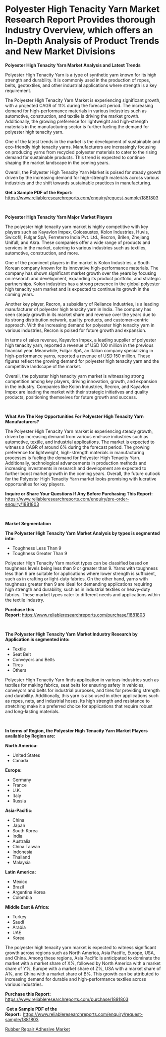 <p><h1>Polyester High Tenacity Yarn Market Research Report Provides thorough Industry Overview, which offers an In-Depth Analysis of Product Trends and New Market Divisions</h1></p><p><strong>Polyester High Tenacity Yarn Market Analysis and Latest Trends</strong></p>
<p><p>Polyester High Tenacity Yarn is a type of synthetic yarn known for its high strength and durability. It is commonly used in the production of ropes, belts, geotextiles, and other industrial applications where strength is a key requirement.</p><p>The Polyester High Tenacity Yarn Market is experiencing significant growth, with a projected CAGR of 11% during the forecast period. The increasing demand for high-performance materials in various industries such as automotive, construction, and textile is driving the market growth. Additionally, the growing preference for lightweight and high-strength materials in the manufacturing sector is further fueling the demand for polyester high tenacity yarn.</p><p>One of the latest trends in the market is the development of sustainable and eco-friendly high tenacity yarns. Manufacturers are increasingly focusing on producing yarns from recycled polyester materials to cater to the rising demand for sustainable products. This trend is expected to continue shaping the market landscape in the coming years.</p><p>Overall, the Polyester High Tenacity Yarn Market is poised for steady growth driven by the increasing demand for high-strength materials across various industries and the shift towards sustainable practices in manufacturing.</p></p>
<p><strong>Get a Sample PDF of the Report:&nbsp;</strong> <a href="https://www.reliableresearchreports.com/enquiry/request-sample/1881803">https://www.reliableresearchreports.com/enquiry/request-sample/1881803</a></p>
<p>&nbsp;</p>
<p><strong>Polyester High Tenacity Yarn Major Market Players</strong></p>
<p><p>The polyester high tenacity yarn market is highly competitive with key players such as Kayavlon Impex, Colossustex, Kolon Industries, Huvis, Swicofil, Fulgar SpA, Ferreterro India Pvt. Ltd., Recron, Brilen, Zhejiang Unifull, and Akra. These companies offer a wide range of products and services in the market, catering to various industries such as textiles, automotive, construction, and more.</p><p>One of the prominent players in the market is Kolon Industries, a South Korean company known for its innovative high-performance materials. The company has shown significant market growth over the years by focusing on research and development, expanding its product portfolio, and strategic partnerships. Kolon Industries has a strong presence in the global polyester high tenacity yarn market and is expected to continue its growth in the coming years.</p><p>Another key player, Recron, a subsidiary of Reliance Industries, is a leading manufacturer of polyester high tenacity yarn in India. The company has seen steady growth in its market share and revenue over the years due to its strong distribution network, quality products, and customer-centric approach. With the increasing demand for polyester high tenacity yarn in various industries, Recron is poised for future growth and expansion.</p><p>In terms of sales revenue, Kayavlon Impex, a leading supplier of polyester high tenacity yarn, reported a revenue of USD 100 million in the previous financial year. Meanwhile, Fulgar SpA, an Italian company specializing in high-performance yarns, reported a revenue of USD 150 million. These figures reflect the growing demand for polyester high tenacity yarn and the competitive landscape of the market.</p><p>Overall, the polyester high tenacity yarn market is witnessing strong competition among key players, driving innovation, growth, and expansion in the industry. Companies like Kolon Industries, Recron, and Kayavlon Impex are leading the market with their strategic initiatives and quality products, positioning themselves for future growth and success.</p></p>
<p>&nbsp;</p>
<p><strong>What Are The Key Opportunities For Polyester High Tenacity Yarn Manufacturers?</strong></p>
<p><p>The Polyester High Tenacity Yarn market is experiencing steady growth, driven by increasing demand from various end-use industries such as automotive, textile, and industrial applications. The market is expected to witness a CAGR of around 6% during the forecast period. The growing preference for lightweight, high-strength materials in manufacturing processes is fueling the demand for Polyester High Tenacity Yarn. Additionally, technological advancements in production methods and increasing investments in research and development are expected to further boost market growth in the coming years. Overall, the future outlook for the Polyester High Tenacity Yarn market looks promising with lucrative opportunities for key players.</p></p>
<p><strong>Inquire or Share Your Questions If Any Before Purchasing This Report:</strong> <a href="https://www.reliableresearchreports.com/enquiry/pre-order-enquiry/1881803">https://www.reliableresearchreports.com/enquiry/pre-order-enquiry/1881803</a></p>
<p>&nbsp;</p>
<p><strong>Market Segmentation</strong></p>
<p><strong>The Polyester High Tenacity Yarn Market Analysis by types is segmented into:</strong></p>
<p><ul><li>Toughness Less Than 9</li><li>Toughness Greater Than 9</li></ul></p>
<p><p>Polyester High Tenacity Yarn market types can be classified based on toughness levels being less than 9 or greater than 9. Yarns with toughness less than 9 are suitable for applications where lower strength is sufficient, such as in crafting or light-duty fabrics. On the other hand, yarns with toughness greater than 9 are ideal for demanding applications requiring high strength and durability, such as in industrial textiles or heavy-duty fabrics. These market types cater to different needs and applications within the textile industry.</p></p>
<p><strong>Purchase this Report:&nbsp;</strong><a href="https://www.reliableresearchreports.com/purchase/1881803">https://www.reliableresearchreports.com/purchase/1881803</a></p>
<p>&nbsp;</p>
<p><strong>The Polyester High Tenacity Yarn Market Industry Research by Application is segmented into:</strong></p>
<p><ul><li>Textile</li><li>Seat Belt</li><li>Conveyors and Belts</li><li>Tires</li><li>Others</li></ul></p>
<p><p>Polyester High Tenacity Yarn finds application in various industries such as textiles for making fabrics, seat belts for ensuring safety in vehicles, conveyors and belts for industrial purposes, and tires for providing strength and durability. Additionally, this yarn is also used in other applications such as ropes, nets, and industrial hoses. Its high strength and resistance to stretching make it a preferred choice for applications that require robust and long-lasting materials.</p></p>
<p>&nbsp;</p>
<p><strong>In terms of Region, the Polyester High Tenacity Yarn Market Players available by Region are:</strong></p>
<p>
    <p> <strong> North America: </strong>
        <ul>
            <li>United States</li>
            <li>Canada</li>
        </ul>
        </p> 
    <p> <strong> Europe: </strong>
        <ul>
            <li>Germany</li>
            <li>France</li>
            <li>U.K.</li>
            <li>Italy</li>
            <li>Russia</li>
        </ul>
        </p> 
    <p> <strong> Asia-Pacific: </strong>
        <ul>
            <li>China</li>
            <li>Japan</li>
            <li>South Korea</li>
            <li>India</li>
            <li>Australia</li>
            <li>China Taiwan</li>
            <li>Indonesia</li>
            <li>Thailand</li>
            <li>Malaysia</li>
        </ul>
        </p> 
    <p> <strong> Latin America: </strong>
        <ul>
            <li>Mexico</li>
            <li>Brazil</li>
            <li>Argentina Korea</li>
            <li>Colombia</li>
        </ul>
        </p> 
    <p> <strong> Middle East & Africa: </strong>
        <ul>
            <li>Turkey</li>
            <li>Saudi</li>
            <li>Arabia</li>
            <li>UAE</li>
            <li>Korea</li>
        </ul>
    </p>
    </p>
<p><p>The polyester high tenacity yarn market is expected to witness significant growth across regions such as North America, Asia Pacific, Europe, USA, and China. Among these regions, Asia Pacific is anticipated to dominate the market with a market share of X%, followed by North America with a market share of Y%, Europe with a market share of Z%, USA with a market share of A%, and China with a market share of B%. This growth can be attributed to increasing demand for durable and high-performance textiles across various industries.</p></p>
<p><strong>Purchase this Report: </strong><a href="https://www.reliableresearchreports.com/purchase/1881803">https://www.reliableresearchreports.com/purchase/1881803</a></p>
<p>&nbsp;<strong>Get a Sample PDF of the Report:&nbsp;&nbsp;</strong><a href="https://www.reliableresearchreports.com/enquiry/request-sample/1881803">https://www.reliableresearchreports.com/enquiry/request-sample/1881803</a></p>
<p><strong></strong></p>
<p><p><a href="https://noble-drawer-34c.notion.site/Rubber-Repair-Adhesive-Market-Size-Share-Trends-Analysis-Report-By-Application-Regional-Outlook--e15f28e80a5640dba2162de20fcba540">Rubber Repair Adhesive Market</a></p></p>